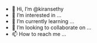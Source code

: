 - 👋 Hi, I’m @kiransethy
- 👀 I’m interested in ...
- 🌱 I’m currently learning ...
- 💞️ I’m looking to collaborate on ...
- 📫 How to reach me ...

<!---
kiransethy/kiransethy is a ✨ special ✨ repository because its `README.md` (this file) appears on your GitHub profile.
You can click the Preview link to take a look at your changes.
--->
